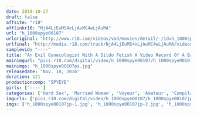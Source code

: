 ```yaml
---
date: 2018-10-27
draft: false
affsite: "r18"
afflinkr18: "NjA4LjEuMS4xLjAuMC4wLjAuMA"
url: "h_1000spye00107"
urloriginal: "http://www.r18.com/videos/vod/movies/detail/-/id=h_1000spye00107"
urlfinal: "http://media.r18.com/track/NjA4LjEuMS4xLjAuMC4wLjAuMA/videos/vod/movies/detail/-/id=h_1000spye00107"
samplevid: "----"
title: "An Evil Gynecologist With A Dildo Fetish A Video Record Of A Bad Doctor Who Takes Advantage Of His Drugged Patients"
mainimgurl: "pics.r18.com/digital/video/h_1000spye00107/h_1000spye00107ps.jpg"
mainimgs: "h_1000spye00107ps.jpg"
releasedate: "Nov. 18, 2016"
duration: 121
productioncomp: "SPYEYE"
girls: ['----']
categories: ['Hard Sex', 'Married Woman', 'Voyeur', 'Amateur', 'Compilation']
imgurls: ['pics.r18.com/digital/video/h_1000spye00107/h_1000spye00107jp-1.jpg', 'pics.r18.com/digital/video/h_1000spye00107/h_1000spye00107jp-2.jpg', 'pics.r18.com/digital/video/h_1000spye00107/h_1000spye00107jp-3.jpg', 'pics.r18.com/digital/video/h_1000spye00107/h_1000spye00107jp-4.jpg', 'pics.r18.com/digital/video/h_1000spye00107/h_1000spye00107jp-5.jpg', 'pics.r18.com/digital/video/h_1000spye00107/h_1000spye00107jp-6.jpg', 'pics.r18.com/digital/video/h_1000spye00107/h_1000spye00107jp-7.jpg', 'pics.r18.com/digital/video/h_1000spye00107/h_1000spye00107jp-8.jpg', 'pics.r18.com/digital/video/h_1000spye00107/h_1000spye00107jp-9.jpg', 'pics.r18.com/digital/video/h_1000spye00107/h_1000spye00107jp-10.jpg', 'pics.r18.com/digital/video/h_1000spye00107/h_1000spye00107jp-11.jpg', 'pics.r18.com/digital/video/h_1000spye00107/h_1000spye00107jp-12.jpg', 'pics.r18.com/digital/video/h_1000spye00107/h_1000spye00107jp-13.jpg', 'pics.r18.com/digital/video/h_1000spye00107/h_1000spye00107jp-14.jpg', 'pics.r18.com/digital/video/h_1000spye00107/h_1000spye00107jp-15.jpg', 'pics.r18.com/digital/video/h_1000spye00107/h_1000spye00107jp-16.jpg', 'pics.r18.com/digital/video/h_1000spye00107/h_1000spye00107jp-17.jpg', 'pics.r18.com/digital/video/h_1000spye00107/h_1000spye00107jp-18.jpg', 'pics.r18.com/digital/video/h_1000spye00107/h_1000spye00107jp-19.jpg', 'pics.r18.com/digital/video/h_1000spye00107/h_1000spye00107jp-20.jpg']
imgs: ['h_1000spye00107jp-1.jpg', 'h_1000spye00107jp-2.jpg', 'h_1000spye00107jp-3.jpg', 'h_1000spye00107jp-4.jpg', 'h_1000spye00107jp-5.jpg', 'h_1000spye00107jp-6.jpg', 'h_1000spye00107jp-7.jpg', 'h_1000spye00107jp-8.jpg', 'h_1000spye00107jp-9.jpg', 'h_1000spye00107jp-10.jpg', 'h_1000spye00107jp-11.jpg', 'h_1000spye00107jp-12.jpg', 'h_1000spye00107jp-13.jpg', 'h_1000spye00107jp-14.jpg', 'h_1000spye00107jp-15.jpg', 'h_1000spye00107jp-16.jpg', 'h_1000spye00107jp-17.jpg', 'h_1000spye00107jp-18.jpg', 'h_1000spye00107jp-19.jpg', 'h_1000spye00107jp-20.jpg']
---
```

